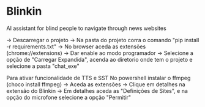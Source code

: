 # Blinkin
AI assistant for blind people to navigate through news websites

-> Descarregar o projeto
-> Na pasta do projeto corra o comando "pip install -r requirements.txt"
-> No browser aceda as extensões (chrome://extensions)
-> Dar enable ao modo programador
-> Selecione a opção de "Carregar Expandida", acenda ao diretorio onde tem o projeto e selecione a pasta "chat_exe"




Para ativar funcionalidade de TTS e SST
No powershell instalar o ffmpeg (choco install ffmpeg)
-> Aceda as extensões
-> Clique em detalhes na extensão do Blinkin
-> Em detalhes aceda as "Definições de Sites", e na opção do microfone selecione a opção "Permitir"
